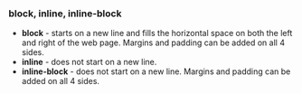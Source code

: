 ### block, inline, inline-block

- **block** - starts on a new line and fills the horizontal space on both the left and right of the web page. Margins and padding can be added on all 4 sides.
- **inline** - does not start on a new line.
- **inline-block** - does not start on a new line. Margins and padding can be added on all 4 sides.
